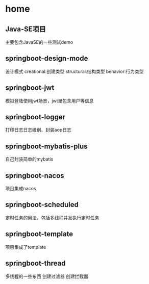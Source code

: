 # home
## Java-SE项目
主要包含JavaSE的一些测试demo

## springboot-design-mode
设计模式
creational:创建类型
structural:结构类型
behavior:行为类型

## springboot-jwt
模拟登陆使用jwt场景，jwt里包含用户等信息

## springboot-logger
打印日志日志级别、封装aop日志

## springboot-mybatis-plus
自己封装简单的mybatis

## springboot-nacos
项目集成nacos

## springboot-scheduled
定时任务的用法，包括多线程并发执行定时任务

## springboot-template
项目集成了template

## springboot-thread
多线程的一些东西
创建过滤器 创建拦截器


  

